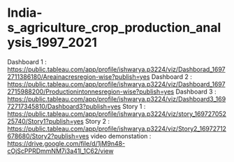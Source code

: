 # India-s_agriculture_crop_production_analysis_1997_2021
Dashboard 1 : https://public.tableau.com/app/profile/ishwarya.p3224/viz/Dashborad_16972711386180/Areainacresregion-wise?publish=yes
Dashboard 2 : https://public.tableau.com/app/profile/ishwarya.p3224/viz/Dashboard_16972715988200/Productionintonnesregion-wise?publish=yes
Dashboard 3 : https://public.tableau.com/app/profile/ishwarya.p3224/viz/Dashboard3_16972717345810/Dashboard3?publish=yes
Story 1     : https://public.tableau.com/app/profile/ishwarya.p3224/viz/story_16972705225740/Story1?publish=yes
Story 2     : https://public.tableau.com/app/profile/ishwarya.p3224/viz/Story2_16972712678680/Story2?publish=yes
video demonstation : https://drive.google.com/file/d/1jM9n48-cOjScPPRDmmNM7i3a41l_1C62/view
